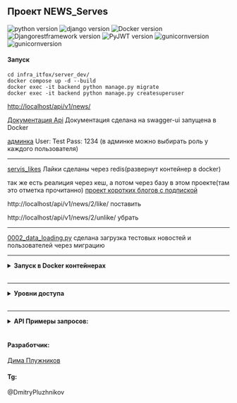 ## Проект **NEWS_Serves** 


![python version](https://img.shields.io/badge/Python-3.9-green)
![django version](https://img.shields.io/badge/Django-4.2.2-green)
![Docker version](https://img.shields.io/badge/Docker-4.15-green)
![Djangorestframework version](https://img.shields.io/badge/Djangorestframework-3.14-green)
![PyJWT version](https://img.shields.io/badge/PyJWT-2.6-green)
![gunicornversion](https://img.shields.io/badge/gunicorn-20.01-green)
![gunicornversion](https://img.shields.io/badge/nginx-1.19.3-green)



#### Запуск 
```
сd infra_itfox/server_dev/
docker compose up -d --build
docker exec -it backend python manage.py migrate
docker exec -it backend python manage.py createsuperuser
```

[http://localhost/api/v1/news/](http://localhost/api/v1/news/)

[Документация Api](http://localhost:8002/)
Документация сделана на swagger-ui запущена в Docker 

[админка](http://localhost/admin/)
User: Test  Pass: 1234 (в админке можно выбирать роль у каждого пользователя)
<hr>

[servis_likes](backend/src/news_server/servis_likes.py)
Лайки сделаны через redis(развернут контейнер в docker)

так же есть реалиция через кеш, а потoм через базу в этом проекте(там это отметка прочитанно)
[проект коротких блогов с подпиской](https://github.com/Not-user-1984/testovoe_y_p)

http://localhost/api/v1/news/2/like/ поставить

http://localhost/api/v1/news/2/unlike/ убрать

<hr>

[0002_data_loading.py](backend/src/news_server/migrations/0002_data_loading.py)
 сделана загрузка тестовых новостей и пользователей через миграцию 
<br> 
<hr>
<details>
<summary><strong>Запуск в Docker контейнерах</strong></summary>
<br>
Установите Docker.

Склонировать проект с git
```
https://github.com/Not-user-1984/testovoe_itfox
```

В директории infra/local_dev необходимо создать файл .env:
```
cd infra/local_dev
touch .env
```

В котором требуется указать переменные окружения, пример:
```
echo SECRET_KEY=************ >> .env

echo DB_ENGINE=django.db.backends.postgresql >> .env

echo DB_NAME=postgres >> .env

echo POSTGRES_USER=postgres  >> .env

echo POSTGRES_PASSWORD=postgres >> .env

echo DB_HOST=db  >> .env

echo DB_PORT=5432  >> .env
```

В директории infra/local_dev/ngix в файле nginx.conf измените адрес(ip/домен), необходимо указать адрес вашего сервера.

Запустите docker compose
```
docker-compose up -d --build
```

Примените миграции
```
docker-compose exec backend python manage.py migrate
```

Создайте суперпользователя
```
docker-compose exec backend python manage.py createsuperuser
```

Далее соберите статику
```
docker-compose exec backend python manage.py collectstatic --noinput
```
</details>
<br>
<hr>

<details>
<summary><strong> Уровни доступа</strong></summary>
<br>

### Уровни доступа пользователей:
Гость (неавторизованный пользователь)
Авторизованный пользователь
Администратор

### Что могут делать неавторизованные пользователи
- Создать аккаунт.
- Просматривать новости и коментарии.


### Что могут делать авторизованные пользователи
- Входить в систему под своим логином и паролем.
- Выходить из системы (разлогиниваться).
- Менять свой пароль.
- Создавать/редактировать/удалять новости если он их создал
- Ставить лайки


### Что может делать администратор 
Администратор обладает всеми правами авторизованного пользователя. 
Плюс к этому он может:
- изменять пароль любого пользователя,
- создавать/блокировать/удалять аккаунты пользователей,
- редактировать/удалять любые новости,
- добавлять/удалять/ любые комментарии.


</details>

<br>
<hr>
<details>

<br>
<summary><strong> API Примеры запросов: </strong></summary>
<br>

Примеры запросов:
Для регистрации пользователя, необходимо отправить POST запрос на адрес:
```
http://localhost/api/v1/users/
```
Тело запроса
```
{
  "email": "user@example.com",
  "username": "string",
  "password": "string"
}
```

Для получения токена, следует отправить POST запрос на адрес:
```
http://localhost/api/v1/jwt/create
```
Тело запроса
```
{
    "password": "baiden_lox",
    "email": "vova_not_is@yandex.ru"
}
```

Получить список новостей можно отправив GET запрос на эндпоинт:
```
http://localhost/api/v1/news/
```

Чтобы создать новость отправить POST запрос на адрес(Доступно только с токеном):
```
http://localhost /api/v1/news/
```

Тело запроса
```
{
  "title": "Новая новость",
  "text": "новая новость"
}
```

Чтобы создать комментарий к новости POST (Доступно только с токеном):
```
http://localhost /api/v1/news/2/comments/
```
Тело запроса
```
{
  "text": "uhsffsfsffs",
  "news": 2
}
```

</details>

<br>


#### **Разработчик**:
[Дима Плужников](https://github.com/Not-user-1984)

#### **Tg**:
@DmitryPluzhnikov